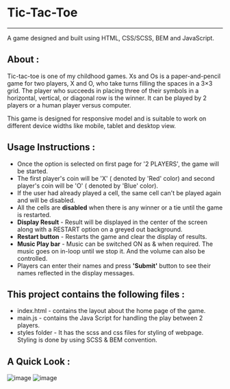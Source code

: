 # Tic-Tac-Toe
-------------------
A game designed and built using HTML, CSS/SCSS, BEM and JavaScript.

About :
-------
Tic-tac-toe is one of my childhood games.
Xs and Os is a paper-and-pencil game for two players, X and O, who take turns filling the spaces in a 3×3 grid. 
The player who succeeds in placing three of their symbols in a horizontal, vertical, or diagonal row is the winner.
It can be played by 2 players or a human player versus computer. 

This game is designed for responsive model and is suitable to work on different device widths like mobile, tablet and desktop view.


Usage Instructions :
------------------
- Once the option is selected on first page for '2 PLAYERS', the game will be started.
- The first player's coin will be 'X' ( denoted by 'Red' color) and second player's coin will be 'O' ( denoted by 'Blue' color).  
- If the user had already played a cell, the same cell can't be played again and will be disabled.
- All the cells are **disabled** when there is any winner or a tie until the game is restarted.
- **Display Result** - Result will be displayed in the center of the screen along with a RESTART option on a greyed out background.  
- **Restart button** - Restarts the game and clear the display of results.  
- **Music Play bar** - Music can be switched ON as & when required. The music goes on in-loop until we stop it. And the volume can also be controlled.
- Players can enter their names and press **'Submit'** button to see their names reflected in the display  messages.

This project contains the following files :
-----------------------------------------
- index.html - contains the layout about the home page of the game.  
- main.js - contains the Java Script for handling the play between 2 players.  
- styles folder - It has the scss and css files for styling of webpage. Styling is done by using SCSS & BEM convention.

A Quick Look :
----------
![image](https://user-images.githubusercontent.com/91462437/139336292-16e43f65-125a-4503-8ac9-5be4bbccda6c.png)
![image](https://user-images.githubusercontent.com/91462437/139337910-0003f1a3-2dd2-48e3-9003-80eb4fa5058e.png)
